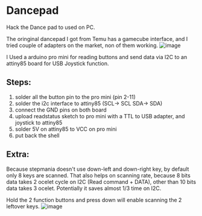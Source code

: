 # Dancepad
Hack the Dance pad to used on PC.

The oringinal dancepad I got from Temu has a gamecube interface, and I tried couple of adapters on the market, non of them working.
![image](https://github.com/kkguo/Dancepad/assets/485503/8f1d9966-4519-4039-a223-36a8cb674579)

I Used a arduino pro mini for reading buttons and send data via I2C to an attiny85 board for USB Joystick function.

## Steps:
1. solder all the button pin to the pro mini (pin 2-11)
2. solder the i2c interface to attiny85 (SCL-> SCL SDA-> SDA)
3. connect the GND pins on both board
4. upload readstatus sketch to pro mini with a TTL to USB adapter, and joystick to attiny85
5. solder 5V on attiny85 to VCC on pro mini
6. put back the shell

## Extra:
Because stepmania doesn't use down-left and down-right key, by default only 8 keys are scanned.
That also helps on scanning rate, because 8 bits data takes 2 ocelet cycle on I2C (Read command + DATA), other than 10 bits data takes 3 ocelet. 
Potentially it saves almost 1/3 time on I2C.

Hold the 2 function buttons and press down will enable scanning the 2 leftover keys.
![image](https://github.com/kkguo/Dancepad/assets/485503/48af59d6-75a5-4ffe-ae5a-5f677e5023fb)


